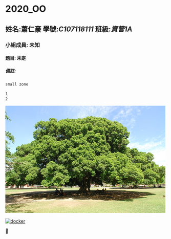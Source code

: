 # 2020_OO
## 姓名:**蕭仁豪** 學號:*C107118111* 班級:***資管1A***
### 小組成員: 未知
#### 題目: ~~未定~~
##### 備註: 

` small zone `

```
1
2
```

![Tree](tree.jpg "樹")

[![docker](https://img.youtube.com/vi/sSm2dRarhPo/0.jpg)](https://www.youtube.com/watch?v=sSm2dRarhPo "docker")

:pig:
